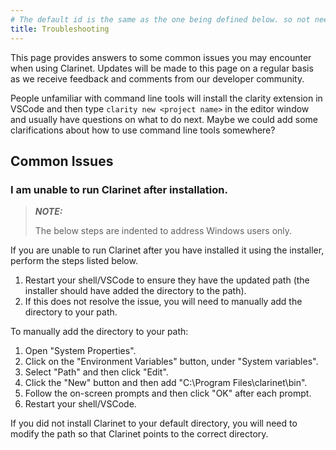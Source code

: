 ```yaml
---
# The default id is the same as the one being defined below. so not needed
title: Troubleshooting
---
```


This page provides answers to some common issues you may encounter when using Clarinet. Updates will be made to this page on a regular basis as we receive feedback and comments from our developer community.

People unfamiliar with command line tools will install the clarity extension in VSCode and then type `clarity new <project name>` in the editor window and usually have questions on what to do next. Maybe we could add some clarifications about how to use command line tools somewhere? 

## Common Issues

### I am unable to run Clarinet after installation. 

> **_NOTE:_**
>
> The below steps are indented to address Windows users only.

If you are unable to run Clarinet after you have installed it using the installer, perform the steps listed below.

1. Restart your shell/VSCode to ensure they have the updated path (the installer should have added the directory to the path).
2. If this does not resolve the issue, you will need to manually add the directory to your path.

To manually add the directory to your path:

1. Open "System Properties".
2. Click on the "Environment Variables" button, under "System variables".
3. Select "Path" and then click "Edit". 
4. Click the "New" button and then add "C:\Program Files\clarinet\bin".
5. Follow the on-screen prompts and then click "OK" after each prompt.
6. Restart your shell/VSCode.

If you did not install Clarinet to your default directory, you will need to modify the path so that Clarinet points to the correct directory. 
